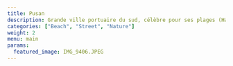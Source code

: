 ```yaml
---
title: Pusan
description: Grande ville portuaire du sud, célèbre pour ses plages (Haeundae, Gwangalli), ses marchés de poissons (Jagalchi) et son ambiance détendue entre mer et montagnes.
categories: ["Beach", "Street", "Nature"]
weight: 2
menu: main
params:
  featured_image: IMG_9406.JPEG
---
```



